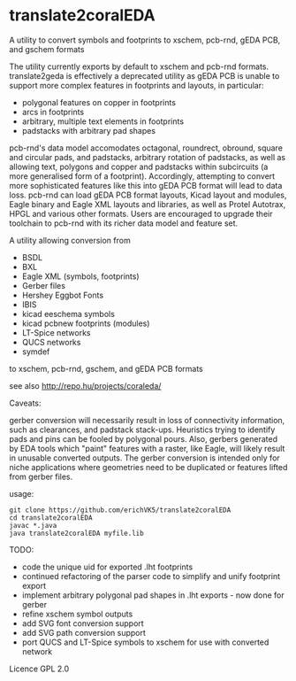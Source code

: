 # translate2coralEDA
A utility to convert symbols and footprints to xschem, pcb-rnd, gEDA PCB, and gschem formats

The utility currently exports by default to xschem and pcb-rnd formats. translate2geda is effectively a deprecated utility as gEDA PCB is unable to support more complex features in footprints and layouts, in particular:

 - polygonal features on copper in footprints
 - arcs in footprints
 - arbitrary, multiple text elements in footprints
 - padstacks with arbitrary pad shapes

pcb-rnd's data model accomodates octagonal, roundrect, obround, square and circular pads, and padstacks, arbitrary rotation of padstacks, as well as allowing text, polygons and copper and padstacks within subcircuits (a more generalised form of a footprint). Accordingly, attempting to convert more sophisticated features like this into gEDA PCB format will lead to data loss. pcb-rnd can load gEDA PCB format layouts, Kicad layout and modules, Eagle binary and Eagle XML layouts and libraries, as well as Protel Autotrax, HPGL and various other formats. Users are encouraged to upgrade their toolchain to pcb-rnd with its richer data model and feature set.

A utility allowing conversion from

- BSDL
- BXL
- Eagle XML (symbols, footprints)
- Gerber files
- Hershey Eggbot Fonts
- IBIS
- kicad eeschema symbols
- kicad pcbnew footprints (modules)
- LT-Spice networks
- QUCS networks
- symdef

to xschem, pcb-rnd, gschem, and gEDA PCB formats

see also http://repo.hu/projects/coraleda/

Caveats:

gerber conversion will necessarily result in loss of connectivity information, such as clearances, and padstack stack-ups. Heuristics trying to identify pads and pins can be fooled by polygonal pours. Also, gerbers generated by EDA tools which "paint" features with a raster, like Eagle, will likely result in unusable converted outputs. The gerber conversion is intended only for niche applications where geometries need to be duplicated or features lifted from gerber files.

usage:

	git clone https://github.com/erichVK5/translate2coralEDA
	cd translate2coralEDA
	javac *.java
	java translate2coralEDA myfile.lib

TODO:

- code the unique uid for exported .lht footprints
- continued refactoring of the parser code to simplify and unify footprint export
- implement arbitrary polygonal pad shapes in .lht exports - now done for gerber
- refine xschem symbol outputs
- add SVG font conversion support
- add SVG path conversion support
- port QUCS and LT-Spice symbols to xschem for use with converted network 

Licence GPL 2.0
